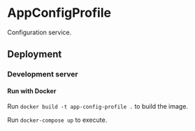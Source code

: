 # AppConfigProfile

Configuration service.

## Deployment

### Development server

#### Run with Docker

Run `docker build -t app-config-profile .` to build the image. 

Run `docker-compose up` to execute. 
